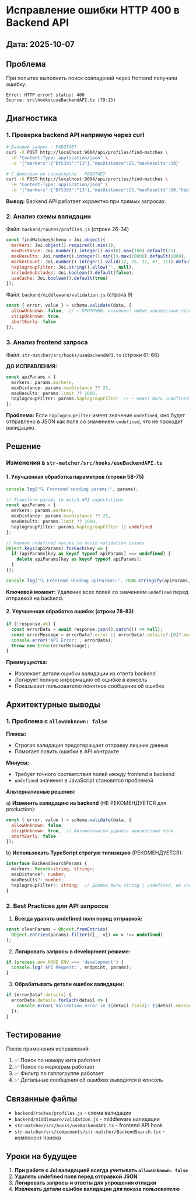 # Исправление ошибки HTTP 400 в Backend API

## Дата: 2025-10-07

## Проблема

При попытке выполнить поиск совпадений через frontend получали ошибку:
```
Error: HTTP error! status: 400
Source: src\hooks\useBackendAPI.ts (79:15)
```

## Диагностика

### 1. Проверка backend API напрямую через curl

```bash
# Базовый запрос - РАБОТАЕТ
curl -X POST http://localhost:9004/api/profiles/find-matches \
  -H "Content-Type: application/json" \
  -d '{"markers":{"DYS393":"13"},"maxDistance":25,"maxResults":50}'

# С фильтром по гаплогруппе - РАБОТАЕТ
curl -X POST http://localhost:9004/api/profiles/find-matches \
  -H "Content-Type: application/json" \
  -d '{"markers":{"DYS393":"13"},"maxDistance":25,"maxResults":50,"haplogroupFilter":"R-M269"}'
```

**Вывод:** Backend API работает корректно при прямых запросах.

### 2. Анализ схемы валидации

Файл: `backend/routes/profiles.js` (строки 26-34)

```javascript
const findMatchesSchema = Joi.object({
  markers: Joi.object().required().min(1),
  maxDistance: Joi.number().integer().min(0).max(100).default(25),
  maxResults: Joi.number().integer().min(1).max(10000).default(1000),
  markerCount: Joi.number().integer().valid(12, 25, 37, 67, 111).default(37),
  haplogroupFilter: Joi.string().allow('', null),
  includeSubclades: Joi.boolean().default(false),
  useCache: Joi.boolean().default(true)
});
```

Файл: `backend/middleware/validation.js` (строка 9)

```javascript
const { error, value } = schema.validate(data, {
  allowUnknown: false,  // ← КРИТИЧНО: отклоняет любые неизвестные поля
  stripUnknown: true,
  abortEarly: false
});
```

### 3. Анализ frontend запроса

Файл: `str-matcher/src/hooks/useBackendAPI.ts` (строки 61-66)

**ДО ИСПРАВЛЕНИЯ:**
```typescript
const apiParams = {
  markers: params.markers,
  maxDistance: params.maxDistance ?? 25,
  maxResults: params.limit ?? 1000,
  haplogroupFilter: params.haplogroupFilter  // ← может быть undefined
};
```

**Проблема:** Если `haplogroupFilter` имеет значение `undefined`, оно будет отправлено в JSON как поле со значением `undefined`, что не проходит валидацию.

## Решение

### Изменения в `str-matcher/src/hooks/useBackendAPI.ts`

#### 1. Улучшенная обработка параметров (строки 58-75)

```typescript
console.log("🔍 Frontend sending params:", params);

// Transform params to match API expectations
const apiParams = {
  markers: params.markers,
  maxDistance: params.maxDistance ?? 25,
  maxResults: params.limit ?? 1000,
  haplogroupFilter: params.haplogroupFilter || undefined
};

// Remove undefined values to avoid validation issues
Object.keys(apiParams).forEach(key => {
  if (apiParams[key as keyof typeof apiParams] === undefined) {
    delete apiParams[key as keyof typeof apiParams];
  }
});

console.log("🔍 Frontend sending apiParams:", JSON.stringify(apiParams, null, 2));
```

**Ключевой момент:** Удаление всех полей со значением `undefined` перед отправкой на backend.

#### 2. Улучшенная обработка ошибок (строки 78-83)

```typescript
if (!response.ok) {
  const errorData = await response.json().catch(() => null);
  const errorMessage = errorData?.error || errorData?.details?.[0]?.message || `HTTP error! status: ${response.status}`;
  console.error('API Error:', errorData);
  throw new Error(errorMessage);
}
```

**Преимущества:**
- Извлекает детали ошибки валидации из ответа backend
- Логирует полную информацию об ошибке в консоль
- Показывает пользователю понятное сообщение об ошибке

## Архитектурные выводы

### 1. Проблема с `allowUnknown: false`

**Плюсы:**
- Строгая валидация предотвращает отправку лишних данных
- Помогает ловить ошибки в API контракте

**Минусы:**
- Требует точного соответствия полей между frontend и backend
- `undefined` значения в JavaScript становятся проблемой

**Альтернативные решения:**

a) **Изменить валидацию на backend** (НЕ РЕКОМЕНДУЕТСЯ для production):
```javascript
const { error, value } = schema.validate(data, {
  allowUnknown: false,
  stripUnknown: true,  // Автоматически удалять неизвестные поля
  abortEarly: false
});
```

b) **Использовать TypeScript строгую типизацию** (РЕКОМЕНДУЕТСЯ):
```typescript
interface BackendSearchParams {
  markers: Record<string, string>;
  maxDistance?: number;
  maxResults?: number;
  haplogroupFilter?: string;  // Должно быть string | undefined, не undefined
}
```

### 2. Best Practices для API запросов

1. **Всегда удалять undefined поля перед отправкой:**
```typescript
const cleanParams = Object.fromEntries(
  Object.entries(params).filter(([_, v]) => v !== undefined)
);
```

2. **Логировать запросы в development режиме:**
```typescript
if (process.env.NODE_ENV === 'development') {
  console.log('API Request:', endpoint, params);
}
```

3. **Обрабатывать детали ошибок валидации:**
```typescript
if (errorData?.details) {
  errorData.details.forEach(detail => {
    console.error(`Validation error in ${detail.field}: ${detail.message}`);
  });
}
```

## Тестирование

После применения исправлений:

1. ✅ Поиск по номеру кита работает
2. ✅ Поиск по маркерам работает
3. ✅ Фильтр по гаплогруппе работает
4. ✅ Детальные сообщения об ошибках выводятся в консоль

## Связанные файлы

- `backend/routes/profiles.js` - схема валидации
- `backend/middleware/validation.js` - middleware валидации
- `str-matcher/src/hooks/useBackendAPI.ts` - frontend API hook
- `str-matcher/src/components/str-matcher/BackendSearch.tsx` - компонент поиска

## Уроки на будущее

1. **При работе с Joi валидацией всегда учитывать `allowUnknown: false`**
2. **Удалять undefined поля перед отправкой JSON**
3. **Логировать запросы и ответы для упрощения отладки**
4. **Извлекать детали ошибок валидации для показа пользователю**
